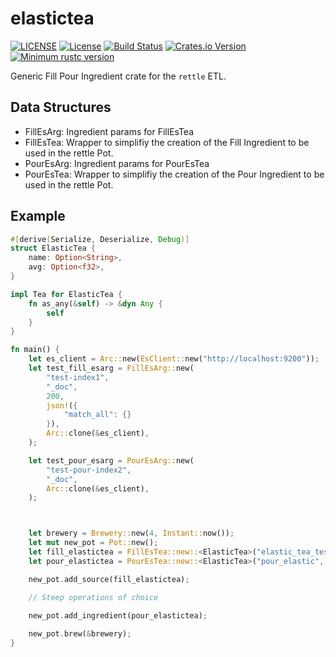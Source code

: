 # elastictea

[![LICENSE](https://img.shields.io/badge/license-MIT-blue.svg)](LICENSE)
[![License](https://img.shields.io/badge/License-Apache%202.0-blue.svg)](https://opensource.org/licenses/Apache-2.0)
[![Build Status](https://travis-ci.com/slaterb1/elastictea.svg?branch=master)](https://travis-ci.com/slaterb1/elastictea)
[![Crates.io Version](https://img.shields.io/crates/v/elastictea.svg)](https://crates.io/crates/elastictea)
[![Minimum rustc version](https://img.shields.io/badge/rustc-1.35.0+-lightgray.svg)](#rust-version-requirements)

Generic Fill Pour Ingredient crate for the `rettle` ETL.

## Data Structures
- FillEsArg: Ingredient params for FillEsTea
- FillEsTea: Wrapper to simplifiy the creation of the Fill Ingredient to be used in the rettle Pot.
- PourEsArg: Ingredient params for PourEsTea
- PourEsTea: Wrapper to simplifiy the creation of the Pour Ingredient to be used in the rettle Pot.

## Example
```rust
#[derive(Serialize, Deserialize, Debug)]
struct ElasticTea {
    name: Option<String>,
    avg: Option<f32>,
}

impl Tea for ElasticTea {
    fn as_any(&self) -> &dyn Any {
        self
    }
}

fn main() {
    let es_client = Arc::new(EsClient::new("http://localhost:9200"));
    let test_fill_esarg = FillEsArg::new(
        "test-index1",
        "_doc",
        200,
        json!({
            "match_all": {}
        }),
        Arc::clone(&es_client),
    );

    let test_pour_esarg = PourEsArg::new(
        "test-pour-index2",
        "_doc",
        Arc::clone(&es_client),
    );



    let brewery = Brewery::new(4, Instant::now());
    let mut new_pot = Pot::new();
    let fill_elastictea = FillEsTea::new::<ElasticTea>("elastic_tea_test", "test_index", test_fill_esarg);
    let pour_elastictea = PourEsTea::new::<ElasticTea>("pour_elastic", test_pour_esarg);

    new_pot.add_source(fill_elastictea);

    // Steep operations of choice
    
    new_pot.add_ingredient(pour_elastictea);

    new_pot.brew(&brewery);
}
```
